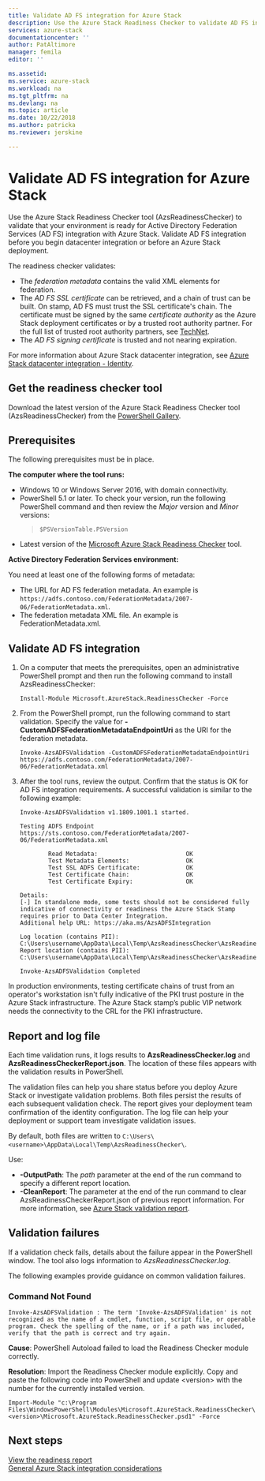 ```yaml
---
title: Validate AD FS integration for Azure Stack
description: Use the Azure Stack Readiness Checker to validate AD FS integration for Azure Stack.
services: azure-stack
documentationcenter: ''
author: PatAltimore
manager: femila
editor: ''

ms.assetid:
ms.service: azure-stack
ms.workload: na
ms.tgt_pltfrm: na
ms.devlang: na
ms.topic: article
ms.date: 10/22/2018
ms.author: patricka
ms.reviewer: jerskine

---
```


# Validate AD FS integration for Azure Stack

Use the Azure Stack Readiness Checker tool (AzsReadinessChecker) to validate that your environment is ready for Active Directory Federation Services (AD FS) integration with Azure Stack. Validate AD FS integration before you begin datacenter integration or before an Azure Stack deployment.

The readiness checker validates:

* The *federation metadata* contains the valid XML elements for federation.
* The *AD FS SSL certificate* can be retrieved, and a chain of trust can be built. On stamp, AD FS must trust the SSL certificate's chain. The certificate must be signed by the same *certificate authority* as the Azure Stack deployment certificates or by a trusted root authority partner. For the full list of trusted root authority partners, see [TechNet](https://gallery.technet.microsoft.com/Trusted-Root-Certificate-123665ca).
* The *AD FS signing certificate* is trusted and not nearing expiration.

For more information about Azure Stack datacenter integration, see [Azure Stack datacenter integration - Identity](azure-stack-integrate-identity.md).

## Get the readiness checker tool

Download the latest version of the Azure Stack Readiness Checker tool (AzsReadinessChecker) from the [PowerShell Gallery](https://aka.ms/AzsReadinessChecker).  

## Prerequisites

The following prerequisites must be in place.

**The computer where the tool runs:**

* Windows 10 or Windows Server 2016, with domain connectivity.
* PowerShell 5.1 or later. To check your version, run the following PowerShell command and then review the *Major* version and *Minor* versions:  
   > `$PSVersionTable.PSVersion`
* Latest version of the [Microsoft Azure Stack Readiness Checker](https://aka.ms/AzsReadinessChecker) tool.

**Active Directory Federation Services environment:**

You need at least one of the following forms of metadata:

* The URL for AD FS federation metadata. An example is `https://adfs.contoso.com/FederationMetadata/2007-06/FederationMetadata.xml`.
* The federation metadata XML file. An example is FederationMetadata.xml.

## Validate AD FS integration

1. On a computer that meets the prerequisites, open an administrative PowerShell prompt and then run the following command to install AzsReadinessChecker:

     `Install-Module Microsoft.AzureStack.ReadinessChecker -Force`

1. From the PowerShell prompt, run the following command to start validation. Specify the value for **-CustomADFSFederationMetadataEndpointUri** as the URI for the federation metadata.

     `Invoke-AzsADFSValidation -CustomADFSFederationMetadataEndpointUri https://adfs.contoso.com/FederationMetadata/2007-06/FederationMetadata.xml`

1. After the tool runs, review the output. Confirm that the status is OK for AD FS integration requirements. A successful validation is similar to the following example:

    ```
    Invoke-AzsADFSValidation v1.1809.1001.1 started.

    Testing ADFS Endpoint https://sts.contoso.com/FederationMetadata/2007-06/FederationMetadata.xml

            Read Metadata:                         OK
            Test Metadata Elements:                OK
            Test SSL ADFS Certificate:             OK
            Test Certificate Chain:                OK
            Test Certificate Expiry:               OK

    Details:
    [-] In standalone mode, some tests should not be considered fully indicative of connectivity or readiness the Azure Stack Stamp requires prior to Data Center Integration.
    Additional help URL: https://aka.ms/AzsADFSIntegration

    Log location (contains PII): C:\Users\username\AppData\Local\Temp\AzsReadinessChecker\AzsReadinessChecker.log
    Report location (contains PII): C:\Users\username\AppData\Local\Temp\AzsReadinessChecker\AzsReadinessCheckerReport.json

    Invoke-AzsADFSValidation Completed
    ```

In production environments, testing certificate chains of trust from an operator's workstation isn't fully indicative of the PKI trust posture in the Azure Stack infrastructure. The Azure Stack stamp’s public VIP network needs the connectivity to the CRL for the PKI infrastructure.

## Report and log file

Each time validation runs, it logs results to **AzsReadinessChecker.log** and **AzsReadinessCheckerReport.json**. The location of these files appears with the validation results in PowerShell.

The validation files can help you share status before you deploy Azure Stack or investigate validation problems. Both files persist the results of each subsequent validation check. The report gives your deployment team confirmation of the identity configuration. The log file can help your deployment or support team investigate validation issues.

By default, both files are written to
`C:\Users\<username>\AppData\Local\Temp\AzsReadinessChecker\`.

Use:

* **-OutputPath**: The *path* parameter at the end of the run command to specify a different report location.
* **-CleanReport**: The parameter at the end of the run command to clear AzsReadinessCheckerReport.json of previous report information. For more information, see [Azure Stack validation report](azure-stack-validation-report.md).

## Validation failures

If a validation check fails, details about the failure appear in the PowerShell window. The tool also logs information to *AzsReadinessChecker.log*.

The following examples provide guidance on common validation failures.

### Command Not Found

`Invoke-AzsADFSValidation : The term 'Invoke-AzsADFSValidation' is not recognized as the name of a cmdlet, function, script file, or operable program. Check the spelling of the name, or if a path was included, verify that the path is correct and try again.`

**Cause**: PowerShell Autoload failed to load the Readiness Checker module correctly.

**Resolution**: Import the Readiness Checker module explicitly. Copy and paste the following code into PowerShell and update \<version\> with the number for the currently installed version.

`Import-Module "c:\Program Files\WindowsPowerShell\Modules\Microsoft.AzureStack.ReadinessChecker\<version>\Microsoft.AzureStack.ReadinessChecker.psd1" -Force`

## Next steps

[View the readiness report](azure-stack-validation-report.md)  
[General Azure Stack integration considerations](azure-stack-datacenter-integration.md)  
